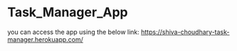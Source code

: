 # Task_Manager_App
you can access the app using the below link:
https://shiva-choudhary-task-manager.herokuapp.com/
